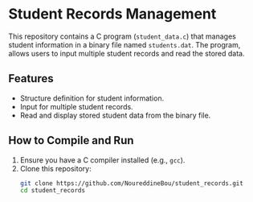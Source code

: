 # Student Records Management

This repository contains a C program (`student_data.c`) that manages student information in a binary file named `students.dat`. The program, allows users to input multiple student records and read the stored data.

## Features

- Structure definition for student information.
- Input for multiple student records.
- Read and display stored student data from the binary file.

## How to Compile and Run

1. Ensure you have a C compiler installed (e.g., `gcc`).
2. Clone this repository:
   ```bash
   git clone https://github.com/NoureddineBou/student_records.git
   cd student_records
